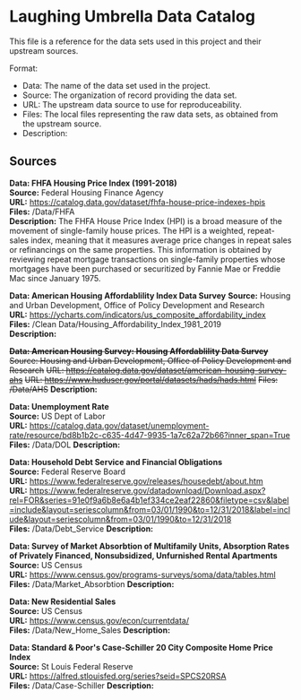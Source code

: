 # Laughing Umbrella Data Catalog
This file is a reference for the data sets used in this project and their upstream sources.

Format: 
- Data: The name of the data set used in the project. 
- Source: The organization of record providing the data set.
- URL: The upstream data source to use for reproduceability.
- Files: The local files representing the raw data sets, as obtained from the upstream source.
- Description: 

## Sources

**Data: FHFA Housing Price Index (1991-2018)**  
**Source:** Federal Housing Finance Agency  
**URL:** https://catalog.data.gov/dataset/fhfa-house-price-indexes-hpis  
**Files:** /Data/FHFA    
**Description:** The FHFA House Price Index (HPI) is a broad measure of the movement of single-family house prices.  The HPI is a weighted, repeat-sales index, meaning that it measures average price changes in repeat sales or refinancings on the same properties. This information is obtained by reviewing repeat mortgage transactions on single-family properties whose mortgages have been purchased or securitized by Fannie Mae or Freddie Mac since January 1975.


**Data: American Housing Affordablility Index Data Survey** 
**Source:** Housing and Urban Development, Office of Policy Development and Research  
**URL:** https://ycharts.com/indicators/us_composite_affordability_index    
**Files:** /Clean Data/Housing_Affordability_Index_1981_2019    
**Description:**

~~**Data: American Housing Survey: Housing Affordablility Data Survey**~~
~~Source: Housing and Urban Development, Office of Policy Development and Research~~
~~URL: https://catalog.data.gov/dataset/american-housing-survey-ahs~~
~~URL: https://www.huduser.gov/portal/datasets/hads/hads.html~~
~~Files: /Data/AHS~~
**Description:**

   

**Data: Unemployment Rate**  
**Source:** US Dept of Labor  
**URL:** https://catalog.data.gov/dataset/unemployment-rate/resource/bd8b1b2c-c635-4d47-9935-1a7c62a72b66?inner_span=True 
**Files:** /Data/DOL
**Description:**

**Data: Household Debt Service and Financial Obligations**   
**Source:** Federal Reserve Board  
**URL:** https://www.federalreserve.gov/releases/housedebt/about.htm   
**URL:** https://www.federalreserve.gov/datadownload/Download.aspx?rel=FOR&series=91e0f9a6b8e6a4b1ef334ce2eaf22860&filetype=csv&label=include&layout=seriescolumn&from=03/01/1990&to=12/31/2018&label=include&layout=seriescolumn&from=03/01/1990&to=12/31/2018    
**Files:** /Data/Debt_Service
**Description:**

**Data: Survey of Market Absorbtion of Multifamily Units, Absorption Rates of Privately Financed, Nonsubsidized, Unfurnished Rental Apartments**   
**Source:** US Census												    
**URL:** https://www.census.gov/programs-surveys/soma/data/tables.html     
**Files:** /Data/Market_Absorbtion
**Description:**

**Data: New Residential Sales**  
**Source:** US Census  
**URL:** https://www.census.gov/econ/currentdata/  
**Files:** /Data/New_Home_Sales
**Description:**

**Data: Standard & Poor's Case-Schiller 20 City Composite Home Price Index**  
**Source:** St Louis Federal Reserve  
**URL:** https://alfred.stlouisfed.org/series?seid=SPCS20RSA  
**Files:** /Data/Case-Schiller
**Description:**
